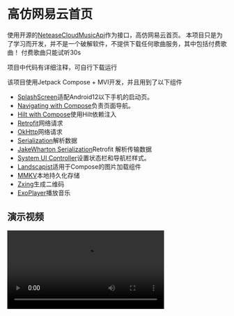 # 高仿网易云首页

使用开源的[NeteaseCloudMusicApi](https://github.com/Binaryify/NeteaseCloudMusicApi)作为接口，高仿网易云首页。
本项目只是为了学习而开发，并不是一个破解软件，不提供下载任何歌曲服务，其中包括付费歌曲！
付费歌曲只能试听30s

项目中代码有详细注释，可自行下载运行

该项目使用Jetpack Compose + MVI开发，并且用到了以下组件

* [SplashScreen](https://developer.android.com/develop/ui/views/launch/splash-screen)适配Android12以下手机的启动页。
* [Navigating with Compose](https://developer.android.com/jetpack/compose/navigation)负责页面导航。
* [Hilt with Compose](https://developer.android.com/training/dependency-injection/hilt-android)使用Hilt依赖注入
* [Retrofit](https://github.com/square/retrofit)网络请求
* [OkHttp](https://github.com/square/okhttp)网络请求
* [Serialization](https://github.com/Kotlin/kotlinx.serialization)解析数据
* [JakeWharton Serialization](https://github.com/JakeWharton/retrofit2-kotlinx-serialization-converter)Retrofit 解析传输数据
* [System UI Controller](https://google.github.io/accompanist/systemuicontroller/)设置状态栏和导航栏样式。
* [Landscapist](https://github.com/skydoves/landscapist)适用于Compose的图片加载组件
* [MMKV](https://github.com/Tencent/MMKV)本地持久化存储
* [Zxing](https://github.com/zxing/zxing)生成二维码
* [ExoPlayer](https://github.com/google/ExoPlayer)播放音乐

## 演示视频
<video src='https://github.com/Chen-Xi-g/CloudMusic/blob/main/img/91257d91_20230831_134825_948.mp4' width=360/>
